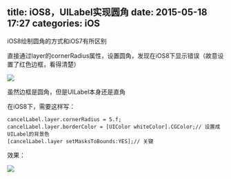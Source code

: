title: iOS8，UILabel实现圆角
date: 2015-05-18 17:27
categories: iOS 
---
iOS8绘制圆角的方式和iOS7有所区别
<!--more-->

直接通过layer的cornerRadius属性，设置圆角，发现在iOS8下显示错误（故意设置了红色边框，看得清楚）

![](http://img.blog.csdn.net/20150518172457670)

虽然边框是圆角，但是UILabel本身还是直角

在iOS8下，需要这样写：

```
cancelLabel.layer.cornerRadius = 5.f;
cancelLabel.layer.borderColor = [UIColor whiteColor].CGColor;// 设置成UILabel的背景色
[cancelLabel.layer setMasksToBounds:YES];// 关键
```
效果：

![](http://img.blog.csdn.net/20150518172641125)